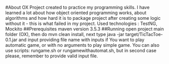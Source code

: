 #About OX 
Project created to practice my programming skills. I have learned a lot about how object oriented programming works, about algorithms 
and how hard it is to package project after creating some logic without it - this is what failed in my project.
Used technologies : TestNG, Mockito
##Prerequisites 
maven version 3.5.3
##Running
open project main folder (OX), then do mvn clean install, next type java -jar target/TicTacToe-0.1.jar and input providing file name
with inputs if You want to play automatic game, or with no arguments to play simple game. You can also use scripts: rungame.sh 
or rungamewithautomat.sh, but in second case please, remember to provide valid input file.


